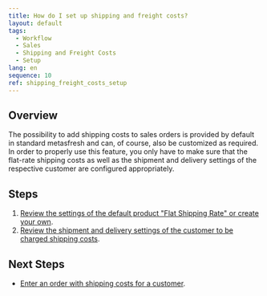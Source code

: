 ```yaml
---
title: How do I set up shipping and freight costs?
layout: default
tags:
  - Workflow
  - Sales
  - Shipping and Freight Costs
  - Setup
lang: en
sequence: 10
ref: shipping_freight_costs_setup
---
```


## Overview
The possibility to add shipping costs to sales orders is provided by default in standard metasfresh and can, of course, also be customized as required. In order to properly use this feature, you only have to make sure that the flat-rate shipping costs as well as the shipment and delivery settings of the respective customer are configured appropriately.

## Steps
1. [Review the settings of the default product "Flat Shipping Rate" or create your own](Add_product_shipping_costs).
1. [Review the shipment and delivery settings of the customer to be charged shipping costs](Setup_bpartner_shipping_costs).

## Next Steps
- [Enter an order with shipping costs for a customer](Sales_order_shipping_costs).
